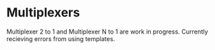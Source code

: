 # Multiplexers

Multiplexer 2 to 1 and Multiplexer N to 1 are work in progress. Currently recieving errors from using templates.
